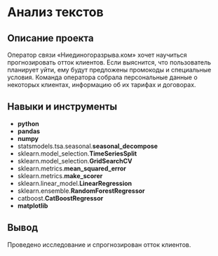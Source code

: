 # Анализ текстов


## Описание проекта

Оператор связи «Ниединогоразрыва.ком» хочет научиться прогнозировать отток клиентов. Если выяснится, что пользователь планирует уйти, ему будут предложены промокоды и специальные условия. Команда оператора собрала персональные данные о некоторых клиентах, информацию об их тарифах и договорах.

## Навыки и инструменты

- **python**
- **pandas**
- **numpy**
- statsmodels.tsa.seasonal.**seasonal_decompose**
- sklearn.model_selection.**TimeSeriesSplit**
- sklearn.model_selection.**GridSearchCV**
- sklearn.metrics.**mean_squared_error**
- sklearn.metrics.**make_scorer**
- sklearn.linear_model.**LinearRegression**
- sklearn.ensemble.**RandomForestRegressor**
- catboost.**CatBoostRegressor**
- **matplotlib**



## Вывод

Проведено исследование и спрогнозирован отток клиентов.
